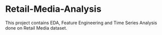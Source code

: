 # Retail-Media-Analysis
This project contains EDA, Feature Engineering and Time Series Analysis done on Retail Media dataset.
